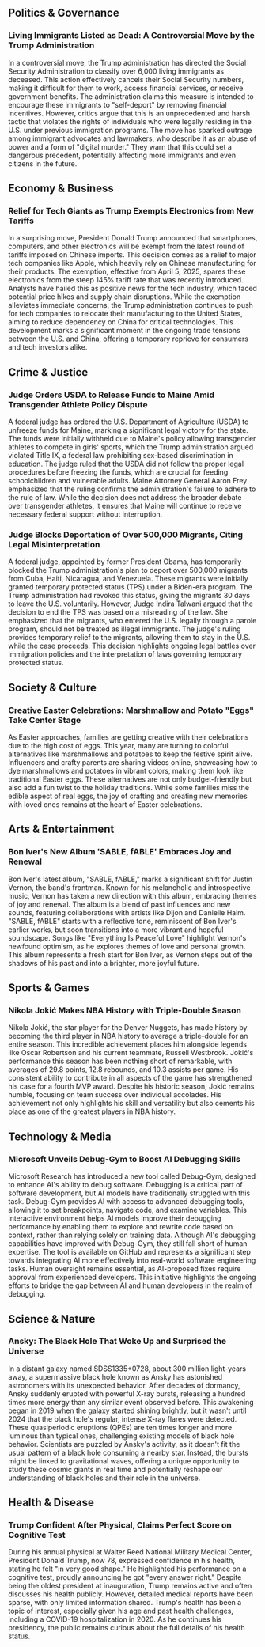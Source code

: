 ## Politics & Governance

### Living Immigrants Listed as Dead: A Controversial Move by the Trump Administration

In a controversial move, the Trump administration has directed the Social Security Administration to classify over 6,000 living immigrants as deceased. This action effectively cancels their Social Security numbers, making it difficult for them to work, access financial services, or receive government benefits. The administration claims this measure is intended to encourage these immigrants to "self-deport" by removing financial incentives. However, critics argue that this is an unprecedented and harsh tactic that violates the rights of individuals who were legally residing in the U.S. under previous immigration programs. The move has sparked outrage among immigrant advocates and lawmakers, who describe it as an abuse of power and a form of "digital murder." They warn that this could set a dangerous precedent, potentially affecting more immigrants and even citizens in the future.

## Economy & Business

### Relief for Tech Giants as Trump Exempts Electronics from New Tariffs

In a surprising move, President Donald Trump announced that smartphones, computers, and other electronics will be exempt from the latest round of tariffs imposed on Chinese imports. This decision comes as a relief to major tech companies like Apple, which heavily rely on Chinese manufacturing for their products. The exemption, effective from April 5, 2025, spares these electronics from the steep 145% tariff rate that was recently introduced. Analysts have hailed this as positive news for the tech industry, which faced potential price hikes and supply chain disruptions. While the exemption alleviates immediate concerns, the Trump administration continues to push for tech companies to relocate their manufacturing to the United States, aiming to reduce dependency on China for critical technologies. This development marks a significant moment in the ongoing trade tensions between the U.S. and China, offering a temporary reprieve for consumers and tech investors alike.

## Crime & Justice

### Judge Orders USDA to Release Funds to Maine Amid Transgender Athlete Policy Dispute

A federal judge has ordered the U.S. Department of Agriculture (USDA) to unfreeze funds for Maine, marking a significant legal victory for the state. The funds were initially withheld due to Maine's policy allowing transgender athletes to compete in girls' sports, which the Trump administration argued violated Title IX, a federal law prohibiting sex-based discrimination in education. The judge ruled that the USDA did not follow the proper legal procedures before freezing the funds, which are crucial for feeding schoolchildren and vulnerable adults. Maine Attorney General Aaron Frey emphasized that the ruling confirms the administration's failure to adhere to the rule of law. While the decision does not address the broader debate over transgender athletes, it ensures that Maine will continue to receive necessary federal support without interruption.

### Judge Blocks Deportation of Over 500,000 Migrants, Citing Legal Misinterpretation

A federal judge, appointed by former President Obama, has temporarily blocked the Trump administration's plan to deport over 500,000 migrants from Cuba, Haiti, Nicaragua, and Venezuela. These migrants were initially granted temporary protected status (TPS) under a Biden-era program. The Trump administration had revoked this status, giving the migrants 30 days to leave the U.S. voluntarily. However, Judge Indira Talwani argued that the decision to end the TPS was based on a misreading of the law. She emphasized that the migrants, who entered the U.S. legally through a parole program, should not be treated as illegal immigrants. The judge's ruling provides temporary relief to the migrants, allowing them to stay in the U.S. while the case proceeds. This decision highlights ongoing legal battles over immigration policies and the interpretation of laws governing temporary protected status.

## Society & Culture

### Creative Easter Celebrations: Marshmallow and Potato "Eggs" Take Center Stage

As Easter approaches, families are getting creative with their celebrations due to the high cost of eggs. This year, many are turning to colorful alternatives like marshmallows and potatoes to keep the festive spirit alive. Influencers and crafty parents are sharing videos online, showcasing how to dye marshmallows and potatoes in vibrant colors, making them look like traditional Easter eggs. These alternatives are not only budget-friendly but also add a fun twist to the holiday traditions. While some families miss the edible aspect of real eggs, the joy of crafting and creating new memories with loved ones remains at the heart of Easter celebrations.

## Arts & Entertainment

### Bon Iver's New Album 'SABLE, fABLE' Embraces Joy and Renewal

Bon Iver's latest album, "SABLE, fABLE," marks a significant shift for Justin Vernon, the band's frontman. Known for his melancholic and introspective music, Vernon has taken a new direction with this album, embracing themes of joy and renewal. The album is a blend of past influences and new sounds, featuring collaborations with artists like Dijon and Danielle Haim. "SABLE, fABLE" starts with a reflective tone, reminiscent of Bon Iver's earlier works, but soon transitions into a more vibrant and hopeful soundscape. Songs like "Everything Is Peaceful Love" highlight Vernon's newfound optimism, as he explores themes of love and personal growth. This album represents a fresh start for Bon Iver, as Vernon steps out of the shadows of his past and into a brighter, more joyful future.

## Sports & Games

### Nikola Jokić Makes NBA History with Triple-Double Season

Nikola Jokić, the star player for the Denver Nuggets, has made history by becoming the third player in NBA history to average a triple-double for an entire season. This incredible achievement places him alongside legends like Oscar Robertson and his current teammate, Russell Westbrook. Jokić's performance this season has been nothing short of remarkable, with averages of 29.8 points, 12.8 rebounds, and 10.3 assists per game. His consistent ability to contribute in all aspects of the game has strengthened his case for a fourth MVP award. Despite his historic season, Jokić remains humble, focusing on team success over individual accolades. His achievement not only highlights his skill and versatility but also cements his place as one of the greatest players in NBA history.

## Technology & Media

### Microsoft Unveils Debug-Gym to Boost AI Debugging Skills

Microsoft Research has introduced a new tool called Debug-Gym, designed to enhance AI's ability to debug software. Debugging is a critical part of software development, but AI models have traditionally struggled with this task. Debug-Gym provides AI with access to advanced debugging tools, allowing it to set breakpoints, navigate code, and examine variables. This interactive environment helps AI models improve their debugging performance by enabling them to explore and rewrite code based on context, rather than relying solely on training data. Although AI's debugging capabilities have improved with Debug-Gym, they still fall short of human expertise. The tool is available on GitHub and represents a significant step towards integrating AI more effectively into real-world software engineering tasks. Human oversight remains essential, as AI-proposed fixes require approval from experienced developers. This initiative highlights the ongoing efforts to bridge the gap between AI and human developers in the realm of debugging.

## Science & Nature

### Ansky: The Black Hole That Woke Up and Surprised the Universe

In a distant galaxy named SDSS1335+0728, about 300 million light-years away, a supermassive black hole known as Ansky has astonished astronomers with its unexpected behavior. After decades of dormancy, Ansky suddenly erupted with powerful X-ray bursts, releasing a hundred times more energy than any similar event observed before. This awakening began in 2019 when the galaxy started shining brightly, but it wasn't until 2024 that the black hole's regular, intense X-ray flares were detected. These quasiperiodic eruptions (QPEs) are ten times longer and more luminous than typical ones, challenging existing models of black hole behavior. Scientists are puzzled by Ansky's activity, as it doesn't fit the usual pattern of a black hole consuming a nearby star. Instead, the bursts might be linked to gravitational waves, offering a unique opportunity to study these cosmic giants in real time and potentially reshape our understanding of black holes and their role in the universe.

## Health & Disease

### Trump Confident After Physical, Claims Perfect Score on Cognitive Test

During his annual physical at Walter Reed National Military Medical Center, President Donald Trump, now 78, expressed confidence in his health, stating he felt "in very good shape." He highlighted his performance on a cognitive test, proudly announcing he got "every answer right." Despite being the oldest president at inauguration, Trump remains active and often discusses his health publicly. However, detailed medical reports have been sparse, with only limited information shared. Trump's health has been a topic of interest, especially given his age and past health challenges, including a COVID-19 hospitalization in 2020. As he continues his presidency, the public remains curious about the full details of his health status.

